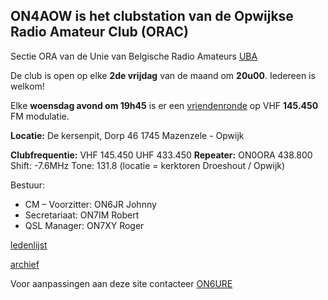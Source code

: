 ## ON4AOW is het clubstation van de Opwijkse Radio Amateur Club (ORAC)

Sectie ORA van de Unie van Belgische Radio Amateurs [UBA](https://uba.be)

De club is open op elke **2de vrijdag** van de maand om **20u00**. Iedereen is welkom!

Elke **woensdag avond om 19h45** is er een [vriendenronde](/vriendenronde) op VHF **145.450** FM modulatie.

**Locatie:** De kersenpit, Dorp 46 1745 Mazenzele - Opwijk

**Clubfrequentie:** VHF 145.450 UHF 433.450
**Repeater:** ON0ORA 438.800 Shift: -7.6MHz Tone: 131.8 (locatie = kerktoren Droeshout / Opwijk)

Bestuur:
- CM – Voorzitter: ON6JR Johnny
- Secretariaat: ON7IM Robert
- QSL Manager: ON7XY Roger

[ledenlijst](leden)

[archief](/archive)

Voor aanpassingen aan deze site contacteer [ON6URE](https://on6ure.be)
